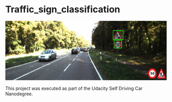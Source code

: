 # Traffic_sign_classification
[image1]: ./examples/classi.gif "classifier"

![alt text][image1]

This project was executed as part of the Udacity Self Driving Car Nanodegree.
